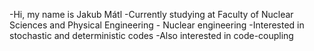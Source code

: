 -Hi, my name is Jakub Mátl
-Currently studying at Faculty of Nuclear Sciences and Physical Engineering - Nuclear engineering
-Interested in stochastic and deterministic codes 
-Also interested in code-coupling

<!---
matljaku/matljaku is a ✨ special ✨ repository because its `README.md` (this file) appears on your GitHub profile.
You can click the Preview link to take a look at your changes.
--->

